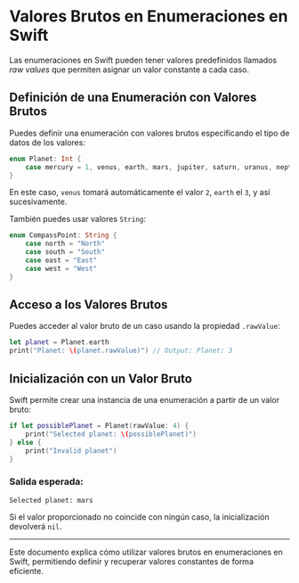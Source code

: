 # Valores Brutos en Enumeraciones en Swift

Las enumeraciones en Swift pueden tener valores predefinidos llamados *raw values* que permiten asignar un valor constante a cada caso.

## Definición de una Enumeración con Valores Brutos

Puedes definir una enumeración con valores brutos especificando el tipo de datos de los valores:

```swift
enum Planet: Int {
    case mercury = 1, venus, earth, mars, jupiter, saturn, uranus, neptune
}
```

En este caso, `venus` tomará automáticamente el valor `2`, `earth` el `3`, y así sucesivamente.

También puedes usar valores `String`:

```swift
enum CompassPoint: String {
    case north = "North"
    case south = "South"
    case east = "East"
    case west = "West"
}
```

## Acceso a los Valores Brutos

Puedes acceder al valor bruto de un caso usando la propiedad `.rawValue`:

```swift
let planet = Planet.earth
print("Planet: \(planet.rawValue)") // Output: Planet: 3
```

## Inicialización con un Valor Bruto

Swift permite crear una instancia de una enumeración a partir de un valor bruto:

```swift
if let possiblePlanet = Planet(rawValue: 4) {
    print("Selected planet: \(possiblePlanet)")
} else {
    print("Invalid planet")
}
```

### Salida esperada:
```
Selected planet: mars
```

Si el valor proporcionado no coincide con ningún caso, la inicialización devolverá `nil`.

---

Este documento explica cómo utilizar valores brutos en enumeraciones en Swift, permitiendo definir y recuperar valores constantes de forma eficiente.